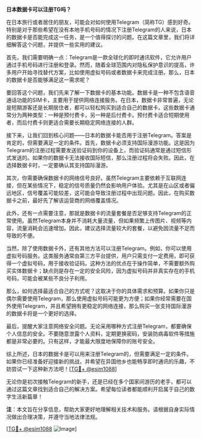 **日本数据卡可以注册TG吗？**

在日本旅行或者居住的朋友，可能会对如何使用Telegram（简称TG）感到好奇。特别是对于那些希望在没有本地手机号码的情况下注册Telegram的人来说，日本的数据卡是否能完成这一任务，是一个值得探讨的问题。在这篇文章里，我们将详细解答这个问题，并提供一些实用的建议。

首先，我们需要明确一点：Telegram是一款全球化的即时通讯软件，它允许用户通过手机号码进行注册和登录。然而，随着全球范围内对隐私保护意识的提高，许多用户开始寻找替代方案，比如使用虚拟号码或者数据卡来完成注册。那么，日本的数据卡是否能够满足这一需求呢？

要回答这个问题，我们先来了解一下数据卡的基本功能。数据卡是一种不包含语音通话功能的SIM卡，主要用于提供网络连接服务。在日本，数据卡非常普遍，无论是短期游客还是长期居住者，都可以轻松购买到适合自己的数据卡。这些数据卡通常分为两种类型：一种是预付费卡，另一种是后付费卡。预付费卡适合短期使用者，而后付费卡则更适合需要长期稳定网络连接的人群。

接下来，让我们回到核心问题——日本的数据卡能否用于注册Telegram。答案是肯定的，但需要满足一定的条件。首先，数据卡必须支持国际漫游功能。这是因为Telegram的注册过程需要发送验证码到你的设备上，而验证码通常是通过短信形式发送的。如果你的数据卡无法接收国际短信，那么注册过程将会失败。因此，在选择数据卡时，一定要确认其支持国际漫游。

其次，你需要确保数据卡的网络信号良好。虽然Telegram主要依赖于互联网连接，但在某些情况下，稳定的信号质量仍然会影响用户体验。尤其是在山区或者偏远地区，信号覆盖可能较差，这可能会导致注册过程中出现问题。因此，在购买数据卡之前，最好先了解该运营商的网络覆盖情况。

此外，还有一点需要注意，那就是数据卡的流量套餐是否足够支持Telegram的正常使用。虽然Telegram本身并不消耗大量流量，但如果频繁上传图片、视频等内容，流量消耗会迅速增加。因此，建议选择流量较大的套餐，以避免因流量不足而导致的不便。

当然，除了使用数据卡外，还有其他方法可以注册Telegram。例如，你可以使用虚拟号码服务。这类服务通常由第三方平台提供，用户只需支付一定费用，即可获得一个虚拟号码，用于接收验证码。这种方法的优点在于操作简单，不需要额外购买实体数据卡；缺点则是存在一定的安全风险，因为虚拟号码并非真实存在的手机号码，可能会被某些不良分子利用。

那么，如何选择最适合自己的方式呢？这取决于你的具体需求和预算。如果你只是偶尔需要使用Telegram，那么使用虚拟号码可能更为方便；如果你经常需要在国外使用Telegram，并且希望拥有更稳定的网络连接，那么购买一张支持国际漫游的数据卡将是一个更好的选择。

最后，提醒大家注意网络安全问题。无论采用哪种方式注册Telegram，都要确保个人信息的安全。不要随意泄露个人资料，定期更换密码，安装防病毒软件等措施都是非常必要的。只有这样，才能最大限度地保障你的账号安全。

综上所述，日本的数据卡是可以用来注册Telegram的，但需要满足一定的条件。如果你已经准备好迎接新的挑战，并希望在异国他乡也能畅享即时通讯的乐趣，不妨尝试一下这种新方法吧！[[TG💪+ @esim1088](https://t.me/s/esim1088)]

无论你是初次接触Telegram的新手，还是已经在多个国家间游历的老手，都可以通过这篇文章找到适合自己的解决方案。希望每位读者都能顺利开启属于自己的数字生活新篇章！

**注**：本文旨在分享信息，帮助大家更好地理解相关技术和服务。请根据自身实际情况做出合理决策，并遵守当地法律法规。

[[TG💪+ @esim1088](https://t.me/s/esim1088) ![Image](https://i.postimg.cc/4NQfJmqS/Snipaste-2025-05-13-00-14-12.png)]